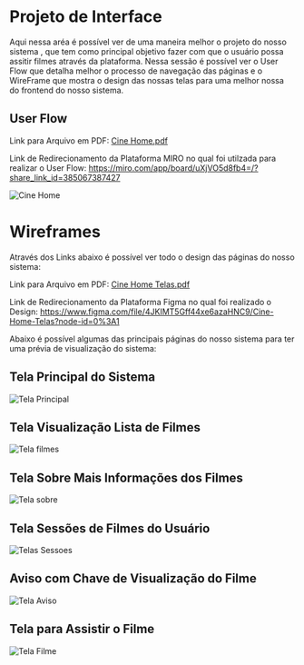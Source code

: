 
# Projeto de Interface

 Aqui nessa aréa é possível ver de uma maneira melhor o projeto do nosso sistema , que tem como principal objetivo fazer com que o usuário possa assitir filmes através da plataforma. Nessa sessão é possível ver o User Flow que detalha melhor o processo de navegação das páginas e o WireFrame que mostra o design das nossas telas para uma melhor nossa do frontend do nosso sistema.

## User Flow

Link para Arquivo em PDF: [Cine Home.pdf](https://github.com/ICEI-PUC-Minas-PCO-SI/pco-si-2022-1-e1-proj-web-t2-cinehome/files/8587472/Cine.Home.pdf)

Link de Redirecionamento da Plataforma MIRO no qual foi utilzada para realizar o User Flow: https://miro.com/app/board/uXjVO5d8fb4=/?share_link_id=385067387427


![Cine Home](https://user-images.githubusercontent.com/101759330/165869266-8eb4ddba-2ab1-4555-a8d8-b2c8397b6939.jpg)

# Wireframes

Através dos Links abaixo é possível ver todo o design das páginas do nosso sistema:

Link para Arquivo em PDF: [Cine Home Telas.pdf](https://github.com/ICEI-PUC-Minas-PCO-SI/pco-si-2022-1-e1-proj-web-t2-cinehome/files/8600208/Cine.Home.Telas.pdf)

Link de Redirecionamento da Plataforma Figma no qual foi realizado o Design: https://www.figma.com/file/4JKIMT5Gff44xe6azaHNC9/Cine-Home-Telas?node-id=0%3A1

Abaixo é possível algumas das principais páginas do nosso sistema para ter uma prévia de visualização do sistema:

## Tela Principal do Sistema
![Tela Principal](https://user-images.githubusercontent.com/101759330/166172444-c120218f-2680-4d3a-9aeb-bed89fa41e6c.png)

## Tela Visualização Lista de Filmes
![Tela filmes](https://user-images.githubusercontent.com/101759330/166172521-eefb8409-e019-402d-bb7f-23739ee76820.png)

## Tela Sobre Mais Informações dos Filmes
![Tela sobre](https://user-images.githubusercontent.com/101759330/166172591-3d76d859-7231-44de-82d3-7c2ad4605dd8.png)

## Tela Sessões de Filmes do Usuário
![Telas Sessoes](https://user-images.githubusercontent.com/101759330/166172648-e9d6eaf8-09d9-4cd3-9602-999ea25d3bb9.png)

## Aviso com Chave de Visualização do Filme
![Tela Aviso](https://user-images.githubusercontent.com/101759330/166172824-a164f6c6-74b3-4ab7-ab7b-85c3ec25fbed.png)

## Tela para Assistir o Filme
![Tela Filme](https://user-images.githubusercontent.com/101759330/166172856-7dea83dd-e777-4af1-b364-c9929057d0f3.png)

